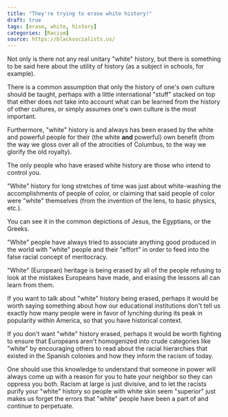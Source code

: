 ```yaml
---
title: "They're trying to erase white history!"
draft: true
tags: [erase, white, history]
categories: [Racism]
source: https://blacksocialists.us/
---
```


Not only is there not any real unitary "white" history, but there is something to be said here about the utility of history (as a subject in schools, for example).  
  
There is a common assumption that only the history of one's own culture should be taught, perhaps with a little international "stuff" stacked on top that either does not take into account what can be learned from the history of other cultures, or simply assumes one's own culture is the most important.  
  
Furthermore, "white" history is and always has been erased by the white and powerful people for their (the white **and** powerful) own benefit (from the way we gloss over all of the atrocities of Columbus, to the way we glorify the old royalty).  
  
The only people who have erased white history are those who intend to control you.  
  
"White" history for long stretches of time was just about white-washing the accomplishments of people of color, or claiming that said people of color were "white" themselves (from the invention of the lens, to basic physics, etc.).  
  
You can see it in the common depictions of Jesus, the Egyptians, or the Greeks.  
  
"White" people have always tried to associate anything good produced in the world with "white" people and their "effort" in order to feed into the false racial concept of meritocracy.  
  
"White" (European) heritage is being erased by all of the people refusing to look at the mistakes Europeans have made, and erasing the lessons all can learn from them.  
  
If you want to talk about "white" history being erased, perhaps it would be worth saying something about how our educational institutions don't tell us exactly how many people were in favor of lynching during its peak in popularity within America, so that you have historical context.  
  
If you don't want "white" history erased, perhaps it would be worth fighting to ensure that Europeans aren't homogenized into crude categories like "white" by encouraging others to read about the racial hierarchies that existed in the Spanish colonies and how they inform the racism of today.  
  
One should use this knowledge to understand that someone in power will always come up with a reason for you to hate your neighbor so they can oppress you both. Racism at large is just divisive, and to let the racists purify your "white" history so people with white skin seem "superior" just makes us forget the errors that "white" people have been a part of and continue to perpetuate.


